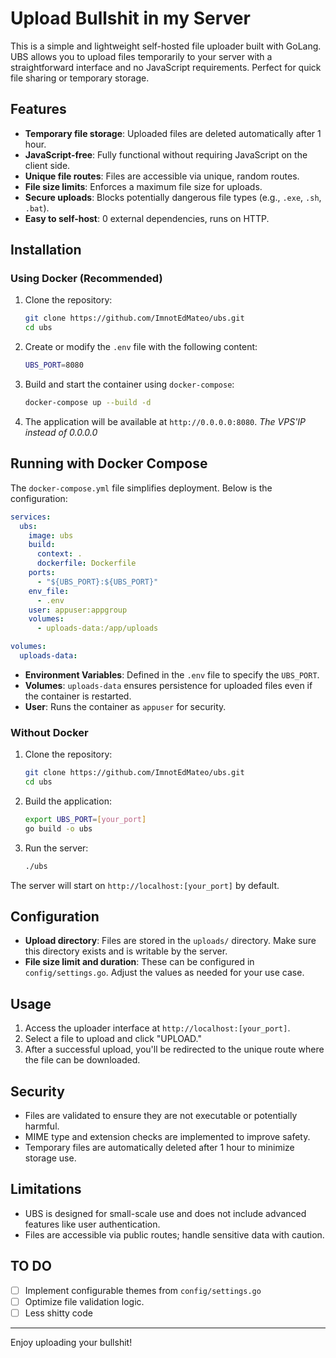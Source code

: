 # Upload Bullshit in my Server

This is a simple and lightweight self-hosted file uploader built with GoLang. UBS allows you to upload files temporarily to your server with a straightforward interface and no JavaScript requirements. Perfect for quick file sharing or temporary storage.

## Features

- **Temporary file storage**: Uploaded files are deleted automatically after 1 hour.
- **JavaScript-free**: Fully functional without requiring JavaScript on the client side.
- **Unique file routes**: Files are accessible via unique, random routes.
- **File size limits**: Enforces a maximum file size for uploads.
- **Secure uploads**: Blocks potentially dangerous file types (e.g., `.exe`, `.sh`, `.bat`).
- **Easy to self-host**: 0 external dependencies, runs on HTTP.

## Installation

### Using Docker (Recommended)

1. Clone the repository:
   ```bash
   git clone https://github.com/ImnotEdMateo/ubs.git
   cd ubs
   ```

2. Create or modify the `.env` file with the following content:
   ```bash
   UBS_PORT=8080
   ```

3. Build and start the container using `docker-compose`:
   ```bash
   docker-compose up --build -d
   ```

4. The application will be available at `http://0.0.0.0:8080`.  *The VPS'IP instead of 0.0.0.0*


## Running with Docker Compose

The `docker-compose.yml` file simplifies deployment. Below is the configuration:

```yaml
services:
  ubs:
    image: ubs
    build:
      context: .
      dockerfile: Dockerfile
    ports:
      - "${UBS_PORT}:${UBS_PORT}"
    env_file:
      - .env
    user: appuser:appgroup
    volumes:
      - uploads-data:/app/uploads

volumes:
  uploads-data:
```

- **Environment Variables**: Defined in the `.env` file to specify the `UBS_PORT`.
- **Volumes**: `uploads-data` ensures persistence for uploaded files even if the container is restarted.
- **User**: Runs the container as `appuser` for security.


### Without Docker

1. Clone the repository:
   ```bash
   git clone https://github.com/ImnotEdMateo/ubs.git
   cd ubs
   ```

2. Build the application:
   ```bash
   export UBS_PORT=[your_port]
   go build -o ubs
   ```

3. Run the server:
   ```bash
   ./ubs
   ```

The server will start on `http://localhost:[your_port]` by default.

## Configuration

- **Upload directory**: Files are stored in the `uploads/` directory. Make sure this directory exists and is writable by the server.
- **File size limit and duration**: These can be configured in `config/settings.go`. Adjust the values as needed for your use case.

## Usage

1. Access the uploader interface at `http://localhost:[your_port]`.
2. Select a file to upload and click "UPLOAD."
3. After a successful upload, you'll be redirected to the unique route where the file can be downloaded.

## Security

- Files are validated to ensure they are not executable or potentially harmful.
- MIME type and extension checks are implemented to improve safety.
- Temporary files are automatically deleted after 1 hour to minimize storage use.

## Limitations

- UBS is designed for small-scale use and does not include advanced features like user authentication.
- Files are accessible via public routes; handle sensitive data with caution.

## TO DO

- [ ] Implement configurable themes from `config/settings.go`
- [ ] Optimize file validation logic.
- [ ] Less shitty code

---

Enjoy uploading your bullshit!
